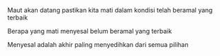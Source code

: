 Maut akan datang pastikan kita mati dalam kondisi telah beramal yang terbaik 

Berapa yang mati menyesal belum beramal yang terbaik

Menyesal adalah akhir paling menyedihkan dari semua pilihan